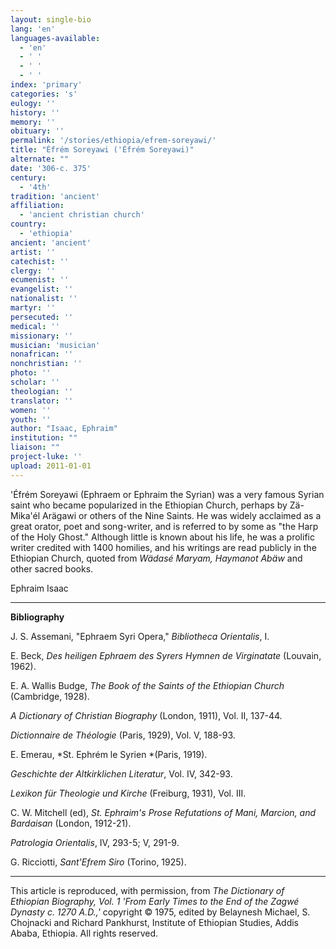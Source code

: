 ```yaml
---
layout: single-bio
lang: 'en'
languages-available:
  - 'en'
  - ' '
  - ' '
  - ' '
index: 'primary'
categories: 's'
eulogy: ''
history: ''
memory: ''
obituary: ''
permalink: '/stories/ethiopia/efrem-soreyawi/'
title: "Éfrém Soreyawi ('Éfrém Soreyawi)"
alternate: ""
date: '306-c. 375'
century:
  - '4th'
tradition: 'ancient'
affiliation:
  - 'ancient christian church'
country:
  - 'ethiopia'
ancient: 'ancient'
artist: ''
catechist: ''
clergy: ''
ecumenist: ''
evangelist: ''
nationalist: ''
martyr: ''
persecuted: ''
medical: ''
missionary: ''
musician: 'musician'
nonafrican: ''
nonchristian: ''
photo: ''
scholar: ''
theologian: ''
translator: ''
women: ''
youth: ''
author: "Isaac, Ephraim"
institution: ""
liaison: ""
project-luke: ''
upload: 2011-01-01
---
```




'Éfr&eacute;m Soreyawi (Ephraem or Ephraim the Syrian) was a very famous Syrian saint who became popularized in the Ethiopian Church, perhaps by Z&auml;-Mika'&eacute;l Ar&auml;gawi or others of the Nine Saints.  He was widely acclaimed as a great orator, poet and song-writer, and is referred to by some as "the Harp of the Holy Ghost."  Although little is known about his life, he was a prolific writer credited with 1400 homilies, and his writings are read publicly in the Ethiopian Church, quoted from *W&auml;das&eacute; Maryam, Haymanot Ab&auml;w* and other sacred books.

Ephraim Isaac

---

**Bibliography**

J. S. Assemani, "Ephraem Syri Opera," *Bibliotheca Orientalis*, I.

E. Beck, *Des heiligen Ephraem des Syrers Hymnen de Virginatate* (Louvain, 1962).

E. A. Wallis Budge, *The Book of the Saints of the Ethiopian Church* (Cambridge, 1928).

*A Dictionary of Christian Biography* (London, 1911), Vol. II, 137-44.

*Dictionnaire de Théologie* (Paris, 1929), Vol. V, 188-93.

E. Emerau, *St. Ephrém le Syrien *(Paris, 1919).

*Geschichte der Altkirklichen Literatur*, Vol. IV, 342-93.

*Lexikon für Theologie und Kirche* (Freiburg, 1931), Vol. III.

C. W. Mitchell (ed), *St. Ephraim's Prose Refutations of Mani, Marcion, and  Bardaisan* (London, 1912-21).

*Patrologia Orientalis*, IV, 293-5; V, 291-9.

G. Ricciotti, *Sant'Efrem Siro* (Torino, 1925).

---

This article is reproduced, with permission, from *The Dictionary of Ethiopian Biography, Vol. 1 'From Early Times to the End of the Zagwé Dynasty c. 1270 A.D.,'* copyright &copy; 1975, edited by Belaynesh Michael, S. Chojnacki and Richard Pankhurst, Institute of Ethiopian Studies, Addis Ababa, Ethiopia.  All rights reserved.
